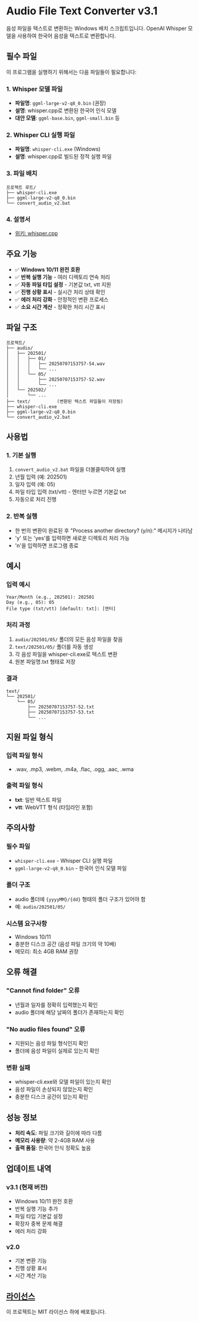 # Audio File Text Converter v3.1

음성 파일을 텍스트로 변환하는 Windows 배치 스크립트입니다. OpenAI Whisper 모델을 사용하여 한국어 음성을 텍스트로 변환합니다.

## 필수 파일

이 프로그램을 실행하기 위해서는 다음 파일들이 필요합니다:

### 1. Whisper 모델 파일
- **파일명**: `ggml-large-v2-q8_0.bin` (권장)
- **설명**: whisper.cpp로 변환된 한국어 인식 모델
- **대안 모델**: `ggml-base.bin`, `ggml-small.bin` 등

### 2. Whisper CLI 실행 파일
- **파일명**: `whisper-cli.exe` (Windows)
- **설명**: whisper.cpp로 빌드된 정적 실행 파일

### 3. 파일 배치
```
프로젝트 루트/
├── whisper-cli.exe
├── ggml-large-v2-q8_0.bin
└── convert_audio_v2.bat
```

### 4. 설명서
- [위키: whisper.cpp](../whisper.cpp_local/README.md)

## 주요 기능

- ✅ **Windows 10/11 완전 호환**
- ✅ **반복 실행 기능** - 여러 디렉토리 연속 처리
- ✅ **자동 파일 타입 설정** - 기본값 txt, vtt 지원
- ✅ **진행 상황 표시** - 실시간 처리 상태 확인
- ✅ **에러 처리 강화** - 안정적인 변환 프로세스
- ✅ **소요 시간 계산** - 정확한 처리 시간 표시

## 파일 구조

```
프로젝트/
├── audio/
│   ├── 202501/
│   │   ├── 01/
│   │   │   ├── 20250707153757-54.wav
│   │   │   └── ...
│   │   └── 05/
│   │       ├── 20250707153757-52.wav
│   │       └── ...
│   └── 202502/
│       └── ...
├── text/          (변환된 텍스트 파일들이 저장됨)
├── whisper-cli.exe
├── ggml-large-v2-q8_0.bin
└── convert_audio_v2.bat
```

## 사용법

### 1. 기본 실행
1. `convert_audio_v2.bat` 파일을 더블클릭하여 실행
2. 년월 입력 (예: 202501)
3. 일자 입력 (예: 05)
4. 파일 타입 입력 (txt/vtt) - 엔터만 누르면 기본값 txt
5. 자동으로 처리 진행

### 2. 반복 실행
- 한 번의 변환이 완료된 후 "Process another directory? (y/n):" 메시지가 나타남
- 'y' 또는 'yes'를 입력하면 새로운 디렉토리 처리 가능
- 'n'을 입력하면 프로그램 종료

## 예시

### 입력 예시
```
Year/Month (e.g., 202501): 202501
Day (e.g., 05): 05
File type (txt/vtt) [default: txt]: [엔터]
```

### 처리 과정
1. `audio/202501/05/` 폴더의 모든 음성 파일을 찾음
2. `text/202501/05/` 폴더를 자동 생성
3. 각 음성 파일을 whisper-cli.exe로 텍스트 변환
4. 원본 파일명.txt 형태로 저장

### 결과
```
text/
└── 202501/
    └── 05/
        ├── 20250707153757-52.txt
        ├── 20250707153757-53.txt
        └── ...
```

## 지원 파일 형식

### 입력 파일 형식
- .wav, .mp3, .webm, .m4a, .flac, .ogg, .aac, .wma

### 출력 파일 형식
- **txt**: 일반 텍스트 파일
- **vtt**: WebVTT 형식 (타임라인 포함)

## 주의사항

### 필수 파일
- `whisper-cli.exe` - Whisper CLI 실행 파일
- `ggml-large-v2-q8_0.bin` - 한국어 인식 모델 파일

### 폴더 구조
- audio 폴더에 `{yyyyMM}/{dd}` 형태의 폴더 구조가 있어야 함
- 예: `audio/202501/05/`

### 시스템 요구사항
- Windows 10/11
- 충분한 디스크 공간 (음성 파일 크기의 약 10배)
- 메모리: 최소 4GB RAM 권장

## 오류 해결

### "Cannot find folder" 오류
- 년월과 일자를 정확히 입력했는지 확인
- audio 폴더에 해당 날짜의 폴더가 존재하는지 확인

### "No audio files found" 오류
- 지원되는 음성 파일 형식인지 확인
- 폴더에 음성 파일이 실제로 있는지 확인

### 변환 실패
- whisper-cli.exe와 모델 파일이 있는지 확인
- 음성 파일이 손상되지 않았는지 확인
- 충분한 디스크 공간이 있는지 확인

## 성능 정보

- **처리 속도**: 파일 크기와 길이에 따라 다름
- **메모리 사용량**: 약 2-4GB RAM 사용
- **출력 품질**: 한국어 인식 정확도 높음

## 업데이트 내역

### v3.1 (현재 버전)
- Windows 10/11 완전 호환
- 반복 실행 기능 추가
- 파일 타입 기본값 설정
- 확장자 중복 문제 해결
- 에러 처리 강화

### v2.0
- 기본 변환 기능
- 진행 상황 표시
- 시간 계산 기능

## [라이선스](../LICENSE)

이 프로젝트는 MIT 라이선스 하에 배포됩니다. 